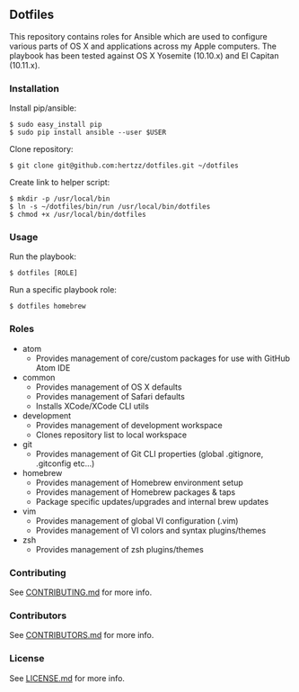 ## Dotfiles

This repository contains roles for Ansible which are used to configure various parts of OS X and applications across my
Apple computers. The playbook has been tested against OS X Yosemite (10.10.x) and El Capitan (10.11.x).

### Installation

Install pip/ansible:
```shell
$ sudo easy_install pip
$ sudo pip install ansible --user $USER
```

Clone repository:
```shell
$ git clone git@github.com:hertzz/dotfiles.git ~/dotfiles
```

Create link to helper script:
```shell
$ mkdir -p /usr/local/bin
$ ln -s ~/dotfiles/bin/run /usr/local/bin/dotfiles
$ chmod +x /usr/local/bin/dotfiles
```

### Usage

Run the playbook:
```shell
$ dotfiles [ROLE]
```

Run a specific playbook role:
```shell
$ dotfiles homebrew
```

### Roles

* atom
    * Provides management of core/custom packages for use with GitHub Atom IDE
* common
    * Provides management of OS X defaults
    * Provides management of Safari defaults
    * Installs XCode/XCode CLI utils
* development
    * Provides management of development workspace
    * Clones repository list to local workspace
* git
    * Provides management of Git CLI properties (global .gitignore, .gitconfig etc...)
* homebrew
    * Provides management of Homebrew environment setup
    * Provides management of Homebrew packages & taps
    * Package specific updates/upgrades and internal brew updates
* vim
    * Provides management of global VI configuration (.vim)
    * Provides management of VI colors and syntax plugins/themes
* zsh
    * Provides management of zsh plugins/themes

### Contributing
See [CONTRIBUTING.md](CONTRIBUTING.md) for more info.

### Contributors
See [CONTRIBUTORS.md](CONTRIBUTORS.md) for more info.

### License
See [LICENSE.md](LICENSE.md) for more info.

